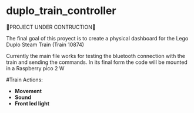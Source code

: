 # duplo_train_controller
 
 🚧PROJECT UNDER CONTRUCTION🚧

The final goal of this proyect is to create a physical dashboard for the Lego Duplo Steam Train (Train 10874)

Currently the main file works for testing the bluetooth connection with the train and sending the commands. In its final form the code will be mounted in a Raspberry pico 2 W

#Train Actions:

- **Movement**
- **Sound**
- **Front led light**



